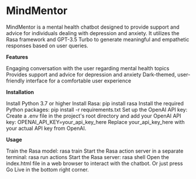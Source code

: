 # MindMentor
MindMentor is a mental health chatbot designed to provide support and advice for individuals dealing with depression and anxiety. It utilizes the Rasa framework and GPT-3.5 Turbo to generate meaningful and empathetic responses based on user queries.

**Features**

Engaging conversation with the user regarding mental health topics
Provides support and advice for depression and anxiety
Dark-themed, user-friendly interface for a comfortable user experience


**Installation**

Install Python 3.7 or higher
Install Rasa: pip install rasa
Install the required Python packages: pip install -r requirements.txt
Set up the OpenAI API key: Create a .env file in the project's root directory and add your OpenAI API key: OPENAI_API_KEY=your_api_key_here Replace your_api_key_here with your actual API key from OpenAI.

**Usage**

Train the Rasa model: rasa train
Start the Rasa action server in a separate terminal: rasa run actions
Start the Rasa server: rasa shell
Open the index.html file in a web browser to interact with the chatbot. Or just press Go Live in the bottom right corner.
